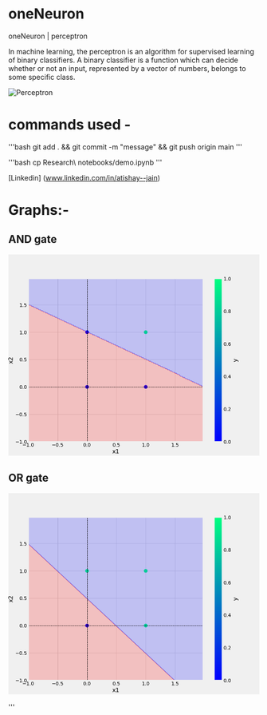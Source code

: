 # oneNeuron
oneNeuron | perceptron

In machine learning, the perceptron is an algorithm for supervised learning of binary classifiers. 
A binary classifier is a function which can decide whether or not an input, represented by a vector of numbers, 
belongs to some specific class.

![Perceptron](download(2).png)

# commands used - 
'''bash
git add . && git commit -m "message" && git push origin main
'''

'''bash
cp Research\ notebooks/demo.ipynb
'''

[Linkedin] (www.linkedin.com/in/atishay--jain)

# Graphs:-
## AND gate
![For AND gate](plots/and.png)
## OR gate
![For OR gate](plots/or.png)


'''
